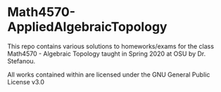 # Math4570-AppliedAlgebraicTopology
This repo contains various solutions to homeworks/exams for the class Math4570 - Algebraic Topology taught in Spring 2020 at OSU by Dr. Stefanou.

All works contained within are licensed under the GNU General Public License v3.0
